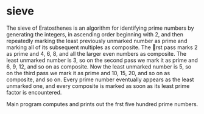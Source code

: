 # sieve

The sieve of Eratosthenes is an algorithm for identifying prime numbers by generating the
integers, in ascending order beginning with 2, and then repeatedly marking the least previously
unmarked number as prime and marking all of its subsequent multiples as composite. The rst pass
marks 2 as prime and 4, 6, 8, and all the larger even numbers as composite. The least unmarked
number is 3, so on the second pass we mark it as prime and 6, 9, 12, and so on as composite. Now
the least unmarked number is 5, so on the third pass we mark it as prime and 10, 15, 20, and so
on as composite, and so on. Every prime number eventually appears as the least unmarked one,
and every composite is marked as soon as its least prime factor is encountered.

Main program computes and prints out the frst five hundred prime numbers.





